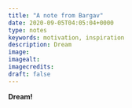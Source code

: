 ```yaml
---
title: "A note from Bargav"
date: 2020-09-05T04:05:04+0000
type: notes
keywords: motivation, inspiration
description: Dream
image: 
imagealt: 
imagecredits: 
draft: false
---
```

[comment]: # (A note is any quick thought, quote, one-liners or a simple tweet. )
**Dream!** 
